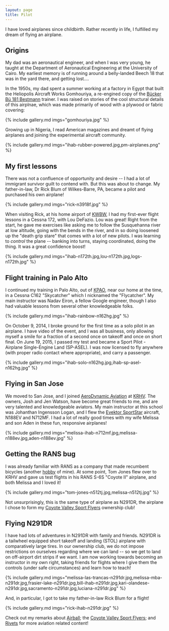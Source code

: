 ```yaml
---
layout: page
title: Pilot
---
```


I have loved airplanes since childbirth. Rather recently in life, I fulfilled my dream of flying an airplane.

## Origins

My dad was an aeronautical engineer, and when I was very young, he taught at the Department of Aeronautical Engineering at the University of Cairo. My earliest memory is of running around a belly-landed Beech 18 that was in the yard there, and getting lost....

In the 1950s, my dad spent a summer working at a factory in Egypt that built the Heliopolis Aircraft Works Gomhouriya, a re-engined copy of the [Bücker Bü 181 Bestmann](https://en.wikipedia.org/wiki/B%C3%BCcker_B%C3%BC_181_Bestmann) trainer. I was raised on stories of the cool structural details of this airplnae, which was made primarily of wood with a plywood or fabric covering:

{% include gallery.md imgs="gomhouriya.jpg" %}

Growing up in Nigeria, I read American magazines and dreamt of flying airplanes and joining the experimental aircraft community.

{% include gallery.md imgs="ihab-rubber-powered.jpg,pm-airplanes.png" %}

## My first lessons

There was not a confluence of opportunity and desire -- I had a lot of immigrant survivor guilt to contend with. But this was about to change. My father-in-law, Dr Rick Blum of Wilkes-Barre, PA, became a pilot and purchased his own airplane!

{% include gallery.md imgs="rick-n3918f.jpg" %}

When visiting Rick, at his home airport of [KWBW](https://skyvector.com/?ll=41.297309391328355,-75.85211562462763&chart=301&zoom=1), I had my first-ever flight lessons in a Cessna 172, with Lou DeFazio. Lou was great! Right from the start, he gave me exercises like asking me to follow the Susquehanna river at low altitude, going with the bends in the river, and in so doing loosened up the "death grip stare" that comes with a lot of new pilots. I was learning to _control_ the plane -- banking into turns, staying coordinated, doing the thing. It was a great confidence boost!

{% include gallery.md imgs="ihab-n172th.jpg,lou-n172th.jpg,logs-n172th.jpg" %}

## Flight training in Palo Alto

I continued my training in Palo Alto, out of [KPAO](https://skyvector.com/?ll=37.46105245155738,-122.11512423939439&chart=127&zoom=1), near our home at the time, in a Cessna C162 "Skycatcher" which I nicknamed the "Flycatcher". My main instructor was Nadav Eiron, a fellow Google engineer, though I also had valuable lessons from several other knowledgeable folks.

{% include gallery.md imgs="ihab-rainbow-n162hg.jpg" %}

On October 9, 2014, I broke ground for the first time as a solo pilot in an airplane. I have video of the event, and I was all business, only allowing myself a smile for a fraction of a second once on takeoff and once on short final. On June 19, 2015, I passed my test and became a Sport Pilot - Airplane Single-Engine Land (SP-ASEL). I was now licensed to fly anywhere (with proper radio contact where appropriate), and carry a passenger.

{% include gallery.md imgs="ihab-solo-n162hg.jpg,ihab-sp-asel-n162hg.jpg" %}

## Flying in San Jose

We moved to San Jose, and I joined [AeroDynamic Aviation](https://www.aerodynamicaviation.com/) at [KRHV](https://skyvector.com/?ll=37.33284653479217,-121.81978877259326&chart=127&zoom=1). The owners, Josh and Jen Watson, have become great friends to me, and are very talented and knowledgeable aviators. My main instructor at this school was Johanthan Ingensson Logan, and I flew the [Evektor SportStar](https://en.wikipedia.org/wiki/Evektor_SportStar) aircraft, N188EV and N712MF. I had a lot of really good times with my wife Melissa and son Aden in these fun, responsive airplanes!

{% include gallery.md imgs="melissa-ihab-n712mf.jpg,melissa-n188ev.jpg,aden-n188ev.jpg" %}

## Getting the RANS bug

I was already familiar with RANS as a company that made recumbent bicycles (another [hobby](../rivets/) of mine). At some point, Tom Jones flew over to KRHV and gave us test flights in his RANS S-6S "Coyote II" airplane, and both Melissa and I loved it!

{% include gallery.md imgs="tom-jones-n512tj.jpg,melissa-n512tj.jpg" %}

Not unsurprisingly, this is the same type of airplane as N291DR, the airplane I chose to form my [Coyote Valley Sport Flyers](../n291dr_cvsf/) ownership club!

## Flying N291DR

I have had lots of adventures in N291DR with family and friends. N291DR is a tailwheel equipped short takeoff and landing (STOL) airplane with comparatively large tires. In our ownership club, we do not impose restrictions on ourselves regarding where we can land -- so we get to land on off-airport dirt strips if we want. I am now working towards becoming an instructor in my own right, taking friends for flights where I give them the controls (under safe circumstances) and learn how to teach!

{% include gallery.md imgs="melissa-las-trancas-n291dr.jpg,melissa-mba-n291dr.jpg,frasier-lake-n291dr.jpg,bill-ihab-n291dr.jpg,kari-olandese-n291dr.jpg,sacramento-n291dr.jpg,luciana-n291dr.jpg" %}

And, in particular, I got to take my father-in-law Rick Blum for a flight!

{% include gallery.md imgs="rick-ihab-n291dr.jpg" %}

Check out my remarks about [Airball](../airball/); the [Coyote Valley Sport Flyers](../n291dr_cvsf/); and [Rivets](../rivets/) for more aviation related content!

